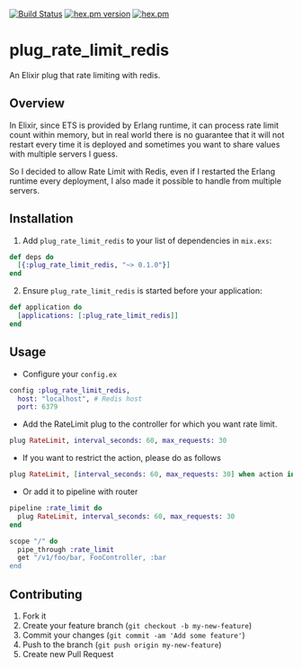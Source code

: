[![Build Status](https://travis-ci.org/shufo/plug_rate_limit_redis.svg?branch=master)](https://travis-ci.org/shufo/plug_rate_limit_redis)
[![hex.pm version](https://img.shields.io/hexpm/v/plug_rate_limit_redis.svg)](https://hex.pm/packages/plug_rate_limit_redis)
[![hex.pm](https://img.shields.io/hexpm/l/plug_rate_limit_redis.svg)](https://github.com/shufo/plug_rate_limit_redis/blob/master/LICENSE)

# plug_rate_limit_redis

An Elixir plug that rate limiting with redis.

## Overview

In Elixir, since ETS is provided by Erlang runtime, it can process rate limit count within memory, but in real world there is no guarantee that it will not restart every time it is deployed and sometimes you want to share values with multiple servers I guess.

So I decided to allow Rate Limit with Redis, even if I restarted the Erlang runtime every deployment, I also made it possible to handle from multiple servers.

## Installation

1. Add `plug_rate_limit_redis` to your list of dependencies in `mix.exs`:

  ```elixir
  def deps do
    [{:plug_rate_limit_redis, "~> 0.1.0"}]
  end
  ```

2. Ensure `plug_rate_limit_redis` is started before your application:

  ```elixir
  def application do
    [applications: [:plug_rate_limit_redis]]
  end
  ```

## Usage

- Configure your `config.ex`

```elixir
config :plug_rate_limit_redis,
  host: "localhost", # Redis host
  port: 6379
```

- Add the RateLimit plug to the controller for which you want rate limit.

```elixir
plug RateLimit, interval_seconds: 60, max_requests: 30
```

- If you want to restrict the action, please do as follows

```elixir
plug RateLimit, [interval_seconds: 60, max_requests: 30] when action in [:index, :show:, :update]
```

- Or add it to pipeline with router

```elixir
pipeline :rate_limit do
  plug RateLimit, interval_seconds: 60, max_requests: 30
end

scope "/" do
  pipe_through :rate_limit
  get "/v1/foo/bar, FooController, :bar
end
```

## Contributing

1. Fork it
2. Create your feature branch (`git checkout -b my-new-feature`)
3. Commit your changes (`git commit -am 'Add some feature'`)
4. Push to the branch (`git push origin my-new-feature`)
5. Create new Pull Request
